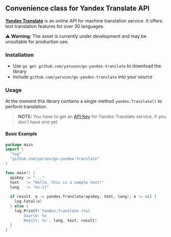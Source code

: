 ## Convenience class for Yandex Translate API
[**Yandex Translate**](http://api.yandex.com/translate/) is an online API for machine translation service. 
It offers text translation features for over 30 languages.

:warning: **Warning:** The asset is currently under development and may be unsuitable for production use.

### Installation
  - Use `go get github.com/yaruson/go-yandex-translate` to download the library
  - Include `github.com/yaruson/go-yandex-translate` into your source

### Usage

At the moment this library contains a single method `yandex.Translate()` to perform translation.

> **NOTE:**
> You have to get an [API Key](http://api.yandex.com/key/form.xml?service=trnsl) for Yandex Translate service, if you don't have one yet.

#### Basic Example

```go
package main
import (
  "log"
  "github.com/yarson/go-yandex-translate"
)

func main() {
  apiKey := "..."
  text   := "Hello, this is a sample text!"
  lang   := "en-it"
  
  if result, e := yandex.Translate(apiKey, text, lang); e != nil {
    log.Fatal(e)
  } else {
    log.Printf(`Yandex.Translate (%s)
        Source: %s
        Result: %s`, lang, text, result)
  }
}
```
